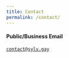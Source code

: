 ```yaml
---
title: Contact
permalink: /contact/
---
```


#### Public/Business Email
[`contact@sylv.gay`](mailto:contact@sylv.gay)

